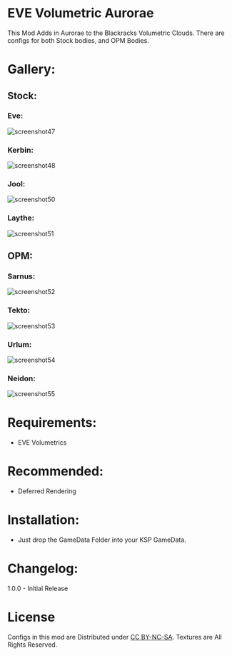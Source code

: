 # EVE Volumetric Aurorae

This Mod Adds in Aurorae to the Blackracks Volumetric Clouds. There are configs 
for both Stock bodies, and OPM Bodies.

# Gallery:

## Stock:

### Eve:
![screenshot47](https://github.com/user-attachments/assets/6f6dd4ea-62a4-4688-aa54-24a164b9285d)

### Kerbin:
![screenshot48](https://github.com/user-attachments/assets/c263780a-a11b-42d4-b17e-91c32721b918)

### Jool:
![screenshot50](https://github.com/user-attachments/assets/2c4f41f3-1127-4b82-9b5e-3d3333ae69bb)

### Laythe:
![screenshot51](https://github.com/user-attachments/assets/4ebeca62-7e36-4064-aa17-906e8baeee78)

## OPM:

### Sarnus:
![screenshot52](https://github.com/user-attachments/assets/c26836a3-288d-44c2-9493-95280bebfb5e)

### Tekto:
![screenshot53](https://github.com/user-attachments/assets/69ec5d3f-492b-47d0-98e0-efef3acadc41)

### Urlum:
![screenshot54](https://github.com/user-attachments/assets/5f24d008-ee49-4eff-aed0-aa7edbbb7f13)

### Neidon:
![screenshot55](https://github.com/user-attachments/assets/ab4bec08-9748-483c-a419-76f5c7d342e1)

# Requirements:

* EVE Volumetrics

# Recommended:

* Deferred Rendering

# Installation:

* Just drop the GameData Folder into your KSP GameData.

# Changelog:

1.0.0 - Initial Release

# License
Configs in this mod are Distributed under [CC BY-NC-SA](https://creativecommons.org/licenses/by-nc-sa/4.0/). Textures are All Rights Reserved.
